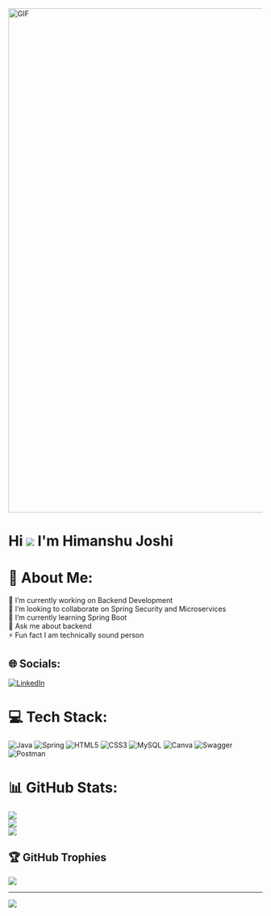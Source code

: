 
<img align="centre" alt="GIF" src="https://user-images.githubusercontent.com/10498744/210012254-234538ff-d198-48aa-8964-37e6fd45d227.gif" width="1000" />

# Hi ![](https://user-images.githubusercontent.com/18350557/176309783-0785949b-9127-417c-8b55-ab5a4333674e.gif) I'm Himanshu Joshi


# 💫 About Me:
🔭 I’m currently working on Backend Development<br>👯 I’m looking to collaborate on Spring Security and Microservices<br>🌱 I’m currently learning Spring Boot<br>💬 Ask me about backend<br>⚡ Fun fact I am technically sound person


## 🌐 Socials:
[![LinkedIn](https://img.shields.io/badge/LinkedIn-%230077B5.svg?logo=linkedin&logoColor=white)](https://linkedin.com/in/001-himanshu-joshi) 

# 💻 Tech Stack:
![Java](https://img.shields.io/badge/java-%23ED8B00.svg?style=for-the-badge&logo=java&logoColor=white) ![Spring](https://img.shields.io/badge/spring-%236DB33F.svg?style=for-the-badge&logo=spring&logoColor=white) ![HTML5](https://img.shields.io/badge/html5-%23E34F26.svg?style=for-the-badge&logo=html5&logoColor=white) ![CSS3](https://img.shields.io/badge/css3-%231572B6.svg?style=for-the-badge&logo=css3&logoColor=white) ![MySQL](https://img.shields.io/badge/mysql-%2300f.svg?style=for-the-badge&logo=mysql&logoColor=white) ![Canva](https://img.shields.io/badge/Canva-%2300C4CC.svg?style=for-the-badge&logo=Canva&logoColor=white) ![Swagger](https://img.shields.io/badge/-Swagger-%23Clojure?style=for-the-badge&logo=swagger&logoColor=white) ![Postman](https://img.shields.io/badge/Postman-FF6C37?style=for-the-badge&logo=postman&logoColor=white)
# 📊 GitHub Stats:
![](https://github-readme-stats.vercel.app/api?username=001-himanshu-joshi&theme=great-gatsby&hide_border=false&include_all_commits=true&count_private=true)<br/>
![](https://github-readme-streak-stats.herokuapp.com/?user=001-himanshu-joshi&theme=great-gatsby&hide_border=false)<br/>
![](https://github-readme-stats.vercel.app/api/top-langs/?username=001-himanshu-joshi&theme=great-gatsby&hide_border=false&include_all_commits=true&count_private=true&layout=compact)

## 🏆 GitHub Trophies
![](https://github-profile-trophy.vercel.app/?username=001-himanshu-joshi&theme=radical&no-frame=true&no-bg=false&margin-w=4)

---
[![](https://visitcount.itsvg.in/api?id=001-himanshu-joshi&icon=0&color=4)](https://visitcount.itsvg.in)

<!-- Proudly created with GPRM ( https://gprm.itsvg.in ) -->

